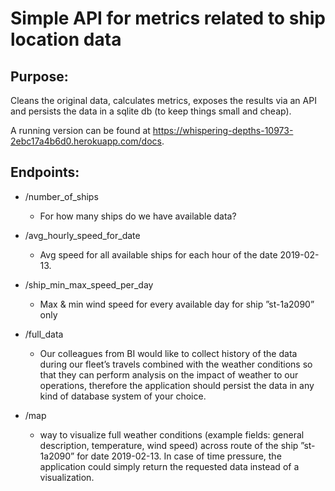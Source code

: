 # Simple API for metrics related to ship location data

## Purpose:
Cleans the original data, calculates metrics, exposes the results via an API and persists the data in a sqlite db (to keep things small and cheap).

A running version can be found at https://whispering-depths-10973-2ebc17a4b6d0.herokuapp.com/docs.

## Endpoints:

- /number_of_ships
  - For how many ships do we have available data?

- /avg_hourly_speed_for_date
  - Avg speed for all available ships for each hour of the date 2019-02-13.

- /ship_min_max_speed_per_day
  - Max & min wind speed for every available day for ship ”st-1a2090” only

- /full_data
  - Our colleagues from BI would like to collect history of the data during our fleet’s travels combined with the weather conditions so that they can perform analysis on the impact of weather to our operations, therefore the application should persist the data in any kind of database system of your choice.

- /map
  - way to visualize full weather conditions (example fields: general description, temperature, wind speed) across route of the ship ”st-1a2090” for date 2019-02-13. In case of time pressure, the application could simply return the requested data instead of a visualization.
